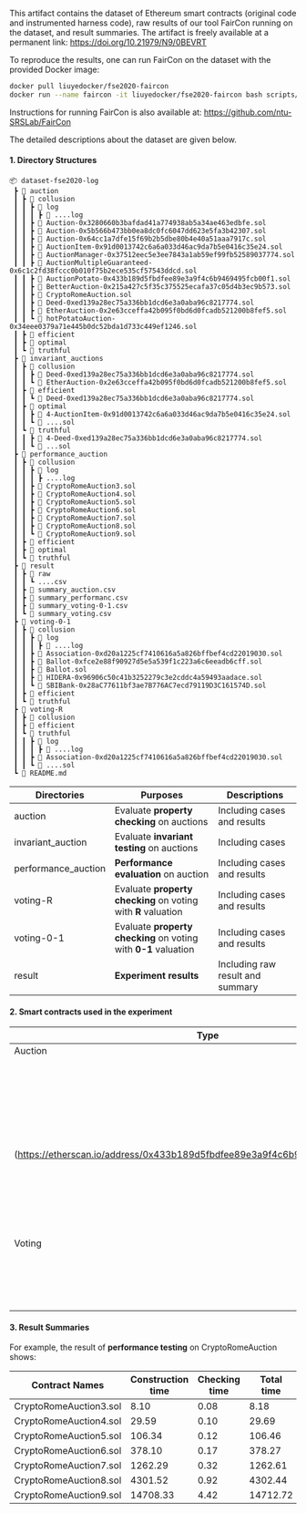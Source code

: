 This artifact contains the dataset of Ethereum smart contracts (original code and instrumented harness
code), raw results of our tool FairCon running on the dataset, and result summaries.
The artifact is freely available at a permanent link: <https://doi.org/10.21979/N9/0BEVRT>

To reproduce the results, one can run FairCon on the dataset with the provided Docker image:

```bash
docker pull liuyedocker/fse2020-faircon
docker run --name faircon -it liuyedocker/fse2020-faircon bash scripts/run_all_experiment.sh
```
Instructions for running FairCon is also available at: <https://github.com/ntu-SRSLab/FairCon> 

The detailed descriptions about the dataset are given below.

#### 1. Directory Structures
```
📦 dataset-fse2020-log
 ┣ 📂 auction
 ┃ ┣ 📂 collusion
 ┃ ┃ ┣ 📂 log
 ┃ ┃ ┃ ┣ 📜 ....log
 ┃ ┃ ┣ 📜 Auction-0x3280660b3bafdad41a774938ab5a34ae463edbfe.sol
 ┃ ┃ ┣ 📜 Auction-0x5b566b473bb0ea8dc0fc6047dd623e5fa3b42307.sol
 ┃ ┃ ┣ 📜 Auction-0x64cc1a7dfe15f69b2b5dbe80b4e40a51aaa7917c.sol
 ┃ ┃ ┣ 📜 AuctionItem-0x91d0013742c6a6a033d46ac9da7b5e0416c35e24.sol
 ┃ ┃ ┣ 📜 AuctionManager-0x37512eec5e3ee7843a1ab59ef99fb52589037774.sol
 ┃ ┃ ┣ 📜 AuctionMultipleGuaranteed-0x6c1c2fd38fccc0b010f75b2ece535cf57543ddcd.sol
 ┃ ┃ ┣ 📜 AuctionPotato-0x433b189d5fbdfee89e3a9f4c6b9469495fcb00f1.sol
 ┃ ┃ ┣ 📜 BetterAuction-0x215a427c5f35c375525ecafa37c05d4b3ec9b573.sol
 ┃ ┃ ┣ 📜 CryptoRomeAuction.sol
 ┃ ┃ ┣ 📜 Deed-0xed139a28ec75a336bb1dcd6e3a0aba96c8217774.sol
 ┃ ┃ ┣ 📜 EtherAuction-0x2e63cceffa42b095f0bd6d0fcadb521200b8fef5.sol
 ┃ ┃ ┗ 📜 hotPotatoAuction-0x34eee0379a71e445b0dc52bda1d733c449ef1246.sol
 ┃ ┣ 📂 efficient
 ┃ ┣ 📂 optimal
 ┃ ┗ 📂 truthful
 ┣ 📂 invariant_auctions
 ┃ ┣ 📂 collusion
 ┃ ┃ ┣ 📜 Deed-0xed139a28ec75a336bb1dcd6e3a0aba96c8217774.sol
 ┃ ┃ ┗ 📜 EtherAuction-0x2e63cceffa42b095f0bd6d0fcadb521200b8fef5.sol
 ┃ ┣ 📂 efficient
 ┃ ┃ ┗ 📜 Deed-0xed139a28ec75a336bb1dcd6e3a0aba96c8217774.sol
 ┃ ┣ 📂 optimal
 ┃ ┃ ┣ 📜 4-AuctionItem-0x91d0013742c6a6a033d46ac9da7b5e0416c35e24.sol
 ┃ ┃ ┗ 📜 ....sol
 ┃ ┗ 📂 truthful
 ┃ ┃ ┣ 📜 4-Deed-0xed139a28ec75a336bb1dcd6e3a0aba96c8217774.sol
 ┃ ┃ ┗ 📜 ...sol
 ┣ 📂 performance_auction
 ┃ ┣ 📂 collusion
 ┃ ┃ ┣ 📂 log
 ┃ ┃ ┃ ┣ ....log
 ┃ ┃ ┣ 📜 CryptoRomeAuction3.sol
 ┃ ┃ ┣ 📜 CryptoRomeAuction4.sol
 ┃ ┃ ┣ 📜 CryptoRomeAuction5.sol
 ┃ ┃ ┣ 📜 CryptoRomeAuction6.sol
 ┃ ┃ ┣ 📜 CryptoRomeAuction7.sol
 ┃ ┃ ┣ 📜 CryptoRomeAuction8.sol
 ┃ ┃ ┗ 📜 CryptoRomeAuction9.sol
 ┃ ┣ 📂 efficient
 ┃ ┣ 📂 optimal
 ┃ ┗ 📂 truthful
 ┣ 📂 result
 ┃ ┣ 📂 raw
 ┃ ┃ ┗ ....csv
 ┃ ┣ 📜 summary_auction.csv
 ┃ ┣ 📜 summary_performanc.csv
 ┃ ┣ 📜 summary_voting-0-1.csv
 ┃ ┗ 📜 summary_voting.csv
 ┣ 📂 voting-0-1
 ┃ ┣ 📂 collusion
 ┃ ┃ ┣ 📂 log
 ┃ ┃ ┃ ┣ 📜 ....log
 ┃ ┃ ┣ 📜 Association-0xd20a1225cf7410616a5a826bffbef4cd22019030.sol
 ┃ ┃ ┣ 📜 Ballot-0xfce2e88f90927d5e5a539f1c223a6c6eeadb6cff.sol
 ┃ ┃ ┣ 📜 Ballot.sol
 ┃ ┃ ┣ 📜 HIDERA-0x96906c50c41b3252279c3e2cddc4a59493aadace.sol
 ┃ ┃ ┗ 📜 SBIBank-0x28aC77611bf3ae7B776AC7ecd79119D3C161574D.sol
 ┃ ┣ 📂 efficient
 ┃ ┗ 📂 truthful
 ┣ 📂 voting-R
 ┃ ┣ 📂 collusion
 ┃ ┣ 📂 efficient
 ┃ ┗ 📂 truthful
 ┃ ┃ ┣ 📂 log
 ┃ ┃ ┃ ┣ 📜 ....log
 ┃ ┃ ┣ 📜 Association-0xd20a1225cf7410616a5a826bffbef4cd22019030.sol
 ┃ ┃ ┗ 📜 ....sol
 ┗ 📜 README.md
 ```

| Directories         | Purposes                                                        | Descriptions                     |
|---------------------|-----------------------------------------------------------------|----------------------------------|
| auction             | Evaluate __property checking__ on auctions                      | Including cases and results      |
| invariant_auction   | Evaluate __invariant testing__ on auctions                      | Including cases                  |
| performance_auction | __Performance evaluation__ on auction                           | Including cases and results      |
| voting-R            | Evaluate __property checking__ on voting with __R__ valuation   | Including cases and results      |
| voting-0-1          | Evaluate __property checking__ on voting with __0-1__ valuation | Including cases and results      |
| result              | __Experiment results__                                          | Including raw result and summary |

#### 2. Smart contracts used in the experiment 


| Type                      | Contract names            | Retrived from                                                                                                              |
|---------------------------|---------------------------|--------------------------------------------------------------------------------------------------------------------------- |
| Auction                   | Auction1                  | [0x5b566b473bb0ea8dc0fc6047dd623e5fa3b42307](https://etherscan.io/address/0x5b566b473bb0ea8dc0fc6047dd623e5fa3b42307#code) |
|                           | Auction2                  | [0x64cc1a7dfe15f69b2b5dbe80b4e40a51aaa7917c](https://etherscan.io/address/0x64cc1a7dfe15f69b2b5dbe80b4e40a51aaa7917c#code) |
|                           | Auction3                  | [0x3280660b3bafdad41a774938ab5a34ae463edbfe](https://etherscan.io/address/0x3280660b3bafdad41a774938ab5a34ae463edbfe#code) |
|                           | AuctionItem               | [0x91d0013742c6a6a033d46ac9da7b5e0416c35e24](https://etherscan.io/address/0x91d0013742c6a6a033d46ac9da7b5e0416c35e24#code) |
|                           | AuctionManager            | [0x37512eec5e3ee7843a1ab59ef99fb52589037774](https://etherscan.io/address/0x37512eec5e3ee7843a1ab59ef99fb52589037774#code) |
|                           | AuctionMultipleGuaranteed | [0x6c1c2fd38fccc0b010f75b2ece535cf57543ddcd](https://etherscan.io/address/0x6c1c2fd38fccc0b010f75b2ece535cf57543ddcd#code) |
|                           | AuctionPotato             | [0x433b189d5fbdfee89e3a9f4c6b9469495fcb00f1](https://etherscan.io/address/0x433b189d5fbdfee89e3a9f4c6b9469495fcb00f1#code) |
(https://etherscan.io/address/0x433b189d5fbdfee89e3a9f4c6b9469495fcb00f1#code) |
|                           | BetterAuction             | [0x215a427c5f35c375525ecafa37c05d4b3ec9b573]
|                           | CryptoRomeAuction         | [0x760898e1e75dd7752db30bafa92d5f7d9e329a81](https://etherscan.io/address/0x760898e1e75dd7752db30bafa92d5f7d9e329a81#code) |
|                           | Deed                      | [0xed139a28ec75a336bb1dcd6e3a0aba96c8217774](https://etherscan.io/address/0xed139a28ec75a336bb1dcd6e3a0aba96c8217774#code) |
|                           | EtherAuction              | [0x2e63cceffa42b095f0bd6d0fcadb521200b8fef5](https://etherscan.io/address/0x2e63cceffa42b095f0bd6d0fcadb521200b8fef5#code) |
|                           | hotPotatoAuction          | [0x34eee0379a71e445b0dc52bda1d733c449ef1246](https://etherscan.io/address/0x34eee0379a71e445b0dc52bda1d733c449ef1246#code) |
| Voting                    | HIDERA                    | [0x96906c50c41b3252279c3e2cddc4a59493aadace](https://etherscan.io/address/0x96906c50c41b3252279c3e2cddc4a59493aadace#code) |
|                           | Association               | [0xd20a1225cf7410616a5a826bffbef4cd22019030](https://etherscan.io/address/0xd20a1225cf7410616a5a826bffbef4cd22019030#code) |
|                           | Ballot                    | [0xfce2e88f90927d5e5a539f1c223a6c6eeadb6cff](https://etherscan.io/address/0xfce2e88f90927d5e5a539f1c223a6c6eeadb6cff#code) |
|                           | SBIBank                   | [0x28aC77611bf3ae7B776AC7ecd79119D3C161574D](https://etherscan.io/address/0x28aC77611bf3ae7B776AC7ecd79119D3C161574D#code) |
|                           | Ballot-doc                | [Solidity Official Documentation](https://solidity.readthedocs.io/en/v0.6.3/solidity-by-example.html#voting)     others    |


#### 3. Result Summaries

For example, the result of __performance testing__ on CryptoRomeAuction shows:

| Contract Names         | Construction time | Checking time | Total time | Total | T | C | O | E |
|------------------------|-------------------|---------------|------------|-------|---|---|---|---|
| CryptoRomeAuction3.sol | 8.10              | 0.08          | 8.18       | 18    | 1 | 1 | 1 | 1 |
| CryptoRomeAuction4.sol | 29.59             | 0.10          | 29.69      | 54    | 1 | 1 | 1 | 1 |
| CryptoRomeAuction5.sol | 106.34            | 0.12          | 106.46     | 162   | 1 | 1 | 1 | 1 |
| CryptoRomeAuction6.sol | 378.10            | 0.17          | 378.27     | 486   | 1 | 1 | 1 | 1 |
| CryptoRomeAuction7.sol | 1262.29           | 0.32          | 1262.61    | 1458  | 1 | 1 | 1 | 1 |
| CryptoRomeAuction8.sol | 4301.52           | 0.92          | 4302.44    | 4374  | 1 | 1 | 1 | 1 |
| CryptoRomeAuction9.sol | 14708.33          | 4.42          | 14712.72   | 13122 | 1 | 1 | 1 | 1 |
